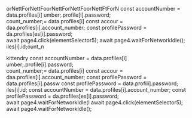 orNettForNettFoorNettForNettFoorNettFtForN
        const accountNumber = data.profiles[i]
umber;.profile[i].password;   
count_number;= data.profiles[i]
        const accour = daa.profiles[i].account_number;
        const profilePassword = da.profiles[es[i].password;        
                        await page4.click(elementSelector5);
                        await page4.waitForNetworkIdle();
iles[i].id;ount_n

kittendry        const accountNumber = data.profiles[i]
umber;.profile[i].password;   
count_number;= data.profiles[i]
        const accour = daa.profiles[i].account_number;
        const profilePassword = data.profiles[i].passw
        const profilePassword = data.profili].password;
iles[i].id;
        const accountNumber = data.profiles[i].account_number;
        const profilePassword = da.profiles[es[i].password;        
                        await page4.waitForNetworkIdle(l
                        await page4.click(elementSelector5);
                        await page4.waitForNetworkIdle();
